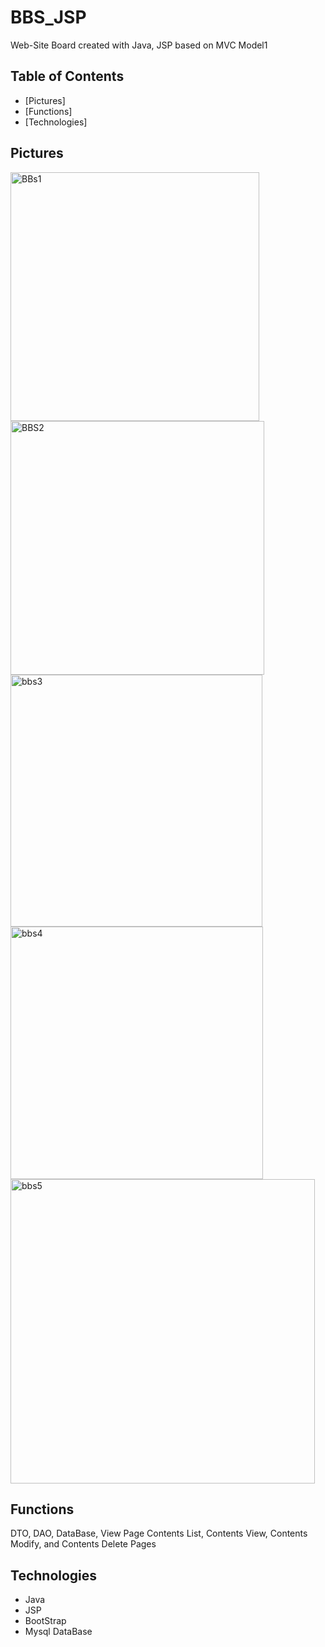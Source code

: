 # BBS_JSP

Web-Site Board created with Java, JSP based on MVC Model1

## Table of Contents

* [Pictures]
* [Functions]
* [Technologies]

## Pictures
<div>
<img width="398" alt="BBs1" src="https://user-images.githubusercontent.com/52841715/80934008-119f8580-8e01-11ea-9d3d-5dbb31a27a6a.PNG">
<img width="406" alt="BBS2" src="https://user-images.githubusercontent.com/52841715/80934009-12d0b280-8e01-11ea-8af2-0fd8f39074fb.PNG">
<img width="403" alt="bbs3" src="https://user-images.githubusercontent.com/52841715/80934010-1401df80-8e01-11ea-9f95-81dd147b7c22.PNG">
<img width="404" alt="bbs4" src="https://user-images.githubusercontent.com/52841715/80934011-149a7600-8e01-11ea-8d63-b5b31947895f.PNG">
<img width="487" alt="bbs5" src="https://user-images.githubusercontent.com/52841715/80934137-be7a0280-8e01-11ea-87b8-4c38224980a8.PNG">
</div>

## Functions
DTO, DAO, DataBase, View Page
Contents List, Contents View, Contents Modify, and Contents Delete Pages

## Technologies
* Java
* JSP
* BootStrap
* Mysql DataBase

